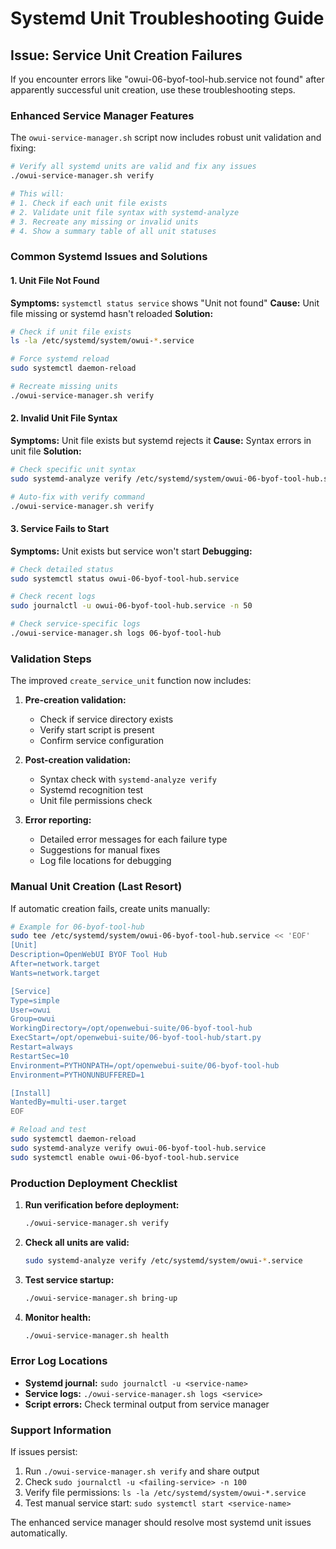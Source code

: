 # Systemd Unit Troubleshooting Guide

## Issue: Service Unit Creation Failures

If you encounter errors like "owui-06-byof-tool-hub.service not found" after apparently successful unit creation, use these troubleshooting steps.

### Enhanced Service Manager Features

The `owui-service-manager.sh` script now includes robust unit validation and fixing:

```bash
# Verify all systemd units are valid and fix any issues
./owui-service-manager.sh verify

# This will:
# 1. Check if each unit file exists
# 2. Validate unit file syntax with systemd-analyze
# 3. Recreate any missing or invalid units
# 4. Show a summary table of all unit statuses
```

### Common Systemd Issues and Solutions

#### 1. Unit File Not Found
**Symptoms:** `systemctl status service` shows "Unit not found"
**Cause:** Unit file missing or systemd hasn't reloaded
**Solution:**
```bash
# Check if unit file exists
ls -la /etc/systemd/system/owui-*.service

# Force systemd reload
sudo systemctl daemon-reload

# Recreate missing units
./owui-service-manager.sh verify
```

#### 2. Invalid Unit File Syntax
**Symptoms:** Unit file exists but systemd rejects it
**Cause:** Syntax errors in unit file
**Solution:**
```bash
# Check specific unit syntax
sudo systemd-analyze verify /etc/systemd/system/owui-06-byof-tool-hub.service

# Auto-fix with verify command
./owui-service-manager.sh verify
```

#### 3. Service Fails to Start
**Symptoms:** Unit exists but service won't start
**Debugging:**
```bash
# Check detailed status
sudo systemctl status owui-06-byof-tool-hub.service

# Check recent logs
sudo journalctl -u owui-06-byof-tool-hub.service -n 50

# Check service-specific logs
./owui-service-manager.sh logs 06-byof-tool-hub
```

### Validation Steps

The improved `create_service_unit` function now includes:

1. **Pre-creation validation:**
   - Check if service directory exists
   - Verify start script is present
   - Confirm service configuration

2. **Post-creation validation:**
   - Syntax check with `systemd-analyze verify`
   - Systemd recognition test
   - Unit file permissions check

3. **Error reporting:**
   - Detailed error messages for each failure type
   - Suggestions for manual fixes
   - Log file locations for debugging

### Manual Unit Creation (Last Resort)

If automatic creation fails, create units manually:

```bash
# Example for 06-byof-tool-hub
sudo tee /etc/systemd/system/owui-06-byof-tool-hub.service << 'EOF'
[Unit]
Description=OpenWebUI BYOF Tool Hub
After=network.target
Wants=network.target

[Service]
Type=simple
User=owui
Group=owui
WorkingDirectory=/opt/openwebui-suite/06-byof-tool-hub
ExecStart=/opt/openwebui-suite/06-byof-tool-hub/start.py
Restart=always
RestartSec=10
Environment=PYTHONPATH=/opt/openwebui-suite/06-byof-tool-hub
Environment=PYTHONUNBUFFERED=1

[Install]
WantedBy=multi-user.target
EOF

# Reload and test
sudo systemctl daemon-reload
sudo systemd-analyze verify owui-06-byof-tool-hub.service
sudo systemctl enable owui-06-byof-tool-hub.service
```

### Production Deployment Checklist

1. **Run verification before deployment:**
   ```bash
   ./owui-service-manager.sh verify
   ```

2. **Check all units are valid:**
   ```bash
   sudo systemd-analyze verify /etc/systemd/system/owui-*.service
   ```

3. **Test service startup:**
   ```bash
   ./owui-service-manager.sh bring-up
   ```

4. **Monitor health:**
   ```bash
   ./owui-service-manager.sh health
   ```

### Error Log Locations

- **Systemd journal:** `sudo journalctl -u <service-name>`
- **Service logs:** `./owui-service-manager.sh logs <service>`
- **Script errors:** Check terminal output from service manager

### Support Information

If issues persist:
1. Run `./owui-service-manager.sh verify` and share output
2. Check `sudo journalctl -u <failing-service> -n 100`
3. Verify file permissions: `ls -la /etc/systemd/system/owui-*.service`
4. Test manual service start: `sudo systemctl start <service-name>`

The enhanced service manager should resolve most systemd unit issues automatically.
</content>
</invoke>

